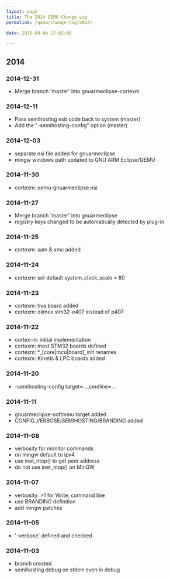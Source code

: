 ```yaml
---
layout: page
title: The 2014 QEMU Change Log
permalink: /qemu/change-log/2014/

date: 2015-09-04 17:02:00

---
```


## 2014

### 2014-12-31
* Merge branch 'master' into gnuarmeclipse-cortexm

### 2014-12-11
* Pass semihosting exit code back to system (master)
* Add the "-semihosting-config" option (master)

### 2014-12-03
* separate nsi file added for gnuarmeclipse
* mingw windows path updated to GNU ARM Eclipse/QEMU

### 2014-11-30
* cortexm: qemu-gnuarmeclipse.nsi

### 2014-11-27
* Merge branch 'master' into gnuarmeclipse
* registry keys changed to be automatically detected by plug-in

### 2014-11-25
* cortexm: sam & xmc added

### 2014-11-24
* cortexm: set default system_clock_scale = 80

### 2014-11-23
* cortexm: tiva board added
* cortexm: olimex stm32-e407 instead of p407

### 2014-11-22
* cortex-m: initial implementation
* cortexm: most STM32 boards defined
* cortexm: \*\_\[core\|mcu\|board\]\_init renames
* cortexm: Kinetis & LPC boards added

### 2014-11-20
* -semihosting-config target=...,cmdline=...

### 2014-11-11
* gnuarmeclipse-softmmu target added
* CONFIG_VERBOSE/SEMIHOSTING/BRANDING added

### 2014-11-08
* verbosity for monitor commands
* on mingw default to ipv4
* use inet_ntop() to get peer address
* do not use inet_ntop() on MinGW

### 2014-11-07
* verbosity: >1 for Write, command line
* use BRANDING definition
* add mingw patches

### 2014-11-05
* '-verbose' defined and checked

### 2014-11-03
* branch created
* semihosting debug on stderr even in debug
